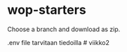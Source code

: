 # wop-starters

Choose a branch and download as zip.


.env file tarvitaan tiedoilla
#   v i i k k o 2 
 
 